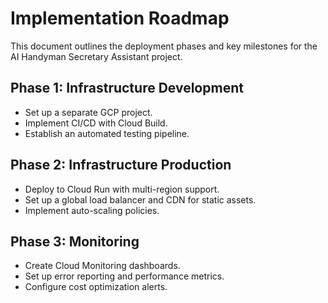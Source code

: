 # Implementation Roadmap

This document outlines the deployment phases and key milestones for the AI Handyman Secretary Assistant project.

## Phase 1: Infrastructure Development
- Set up a separate GCP project.
- Implement CI/CD with Cloud Build.
- Establish an automated testing pipeline.

## Phase 2: Infrastructure Production
- Deploy to Cloud Run with multi-region support.
- Set up a global load balancer and CDN for static assets.
- Implement auto-scaling policies.

## Phase 3: Monitoring
- Create Cloud Monitoring dashboards.
- Set up error reporting and performance metrics.
- Configure cost optimization alerts.
